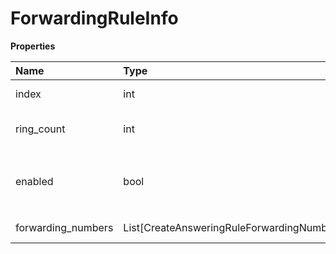 # ForwardingRuleInfo

**Properties**

| Name               | Type                                          | Required | Description                                                                       |
| :----------------- | :-------------------------------------------- | :------- | :-------------------------------------------------------------------------------- |
| index              | int                                           | ❌       | Forwarding number (or group) ordinal                                              |
| ring_count         | int                                           | ❌       | Number of rings for a forwarding number (or group)                                |
| enabled            | bool                                          | ❌       | Forwarding number status. Returned only if `showInactiveNumbers` is set to `true` |
| forwarding_numbers | List[CreateAnsweringRuleForwardingNumberInfo] | ❌       | Forwarding number (or group) data                                                 |

<!-- This file was generated by liblab | https://liblab.com/ -->
